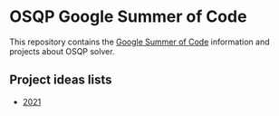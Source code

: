 # OSQP Google Summer of Code
This repository contains the [Google Summer of Code](https://summerofcode.withgoogle.com/) information and projects about OSQP solver.

## Project ideas lists
 - [2021](./ideas-list.md)

